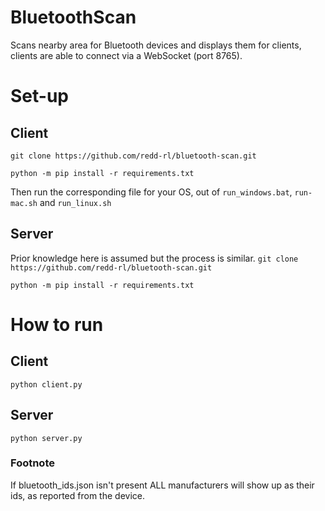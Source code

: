 # BluetoothScan
Scans nearby area for Bluetooth devices and displays them for clients, clients are able to connect via a WebSocket (port 8765).

# Set-up
## Client
`git clone https://github.com/redd-rl/bluetooth-scan.git`

`python -m pip install -r requirements.txt`

Then run the corresponding file for your OS, out of `run_windows.bat`, `run-mac.sh` and `run_linux.sh`
## Server
Prior knowledge here is assumed but the process is similar.
`git clone https://github.com/redd-rl/bluetooth-scan.git`

`python -m pip install -r requirements.txt`

# How to run
## Client
`python client.py`
##  Server
`python server.py`

### Footnote
If bluetooth_ids.json isn't present ALL manufacturers will show up as their ids, as reported from the device.
